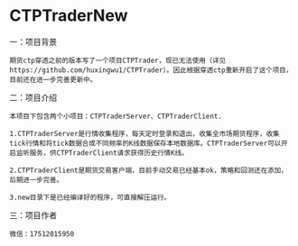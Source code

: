# CTPTraderNew

  一：项目背景
  
    期货ctp穿透之前的版本写了一个项目CTPTrader，现已无法使用（详见 https://github.com/huxingwu1/CTPTrader）。因此根据穿透ctp重新开启了这个项目，目前还在进一步完善更新中。
    
  二：项目介绍
  
    本项目下包含两个小项目：CTPTraderServer、CTPTraderClient.
    
    1.CTPTraderServer是行情收集程序，每天定时登录和退出，收集全市场期货程序，收集tick行情和将tick数据合成不同频率的K线数据保存本地数据库。CTPTraderServer可以开启监听服务，供CTPTraderClient请求获得历史行情K线。
  
    2.CTPTraderClient是期货交易客户端，目前手动交易已经基本ok，策略和回测还在添加，后期进一步完善。

    3.new目录下是已经编译好的程序，可直接解压运行。

  三：项目作者
  
    微信：17512015950
